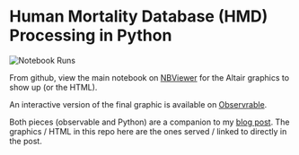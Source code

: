 # Human Mortality Database (HMD) Processing in Python

![Notebook Runs](https://github.com/andyreagan/hmd-processing/actions/workflows/notebook-test.yml/badge.svg)

From github, view the main notebook on 
[NBViewer](https://nbviewer.org/github/andyreagan/hmd-processing/blob/main/usa-exploration.ipynb)
for the Altair graphics to show up
(or the HTML).

An interactive version of the final graphic is available on [Observrable](https://observablehq.com/@andyreagan/human-mortality-database).

Both pieces (observable and Python) are a companion to my [blog post](https://andyreagan.com/2024-11-19-life-expectancy-is-misleading.html).
The graphics / HTML in this repo here are the ones served / linked to directly in the post.